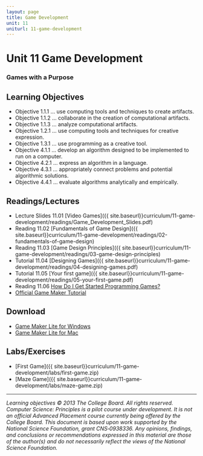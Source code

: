 ```yaml
---
layout: page
title: Game Development
unit: 11
uniturl: 11-game-development
---
```


Unit 11 Game Development
=========================
### Games with a Purpose



Learning Objectives
-------------------
* Objective 1.1.1 … use computing tools and techniques to create artifacts.
* Objective 1.1.2 … collaborate in the creation of computational artifacts.
* Objective 1.1.3 … analyze computational artifacts.
* Objective 1.2.1 … use computing tools and techniques for creative expression.
* Objective 1.3.1 … use programming as a creative tool.
* Objective 4.1.1 … develop an algorithm designed to be implemented to run on a computer.
* Objective 4.2.1 … express an algorithm in a language.
* Objective 4.3.1 … appropriately connect problems and potential algorithmic solutions.
* Objective 4.4.1 … evaluate algorithms analytically and empirically.

Readings/Lectures
-----------------
 * Lecture Slides 11.01 [Video Games]({{ site.baseurl}}curriculum/11-game-development/readings/Game_Development_Slides.pdf)
 * Reading 11.02 [Fundamentals of Game Design]({{ site.baseurl}}curriculum/11-game-development/readings/02-fundamentals-of-game-design)
 * Reading 11.03 [Game Design Principles]({{ site.baseurl}}curriculum/11-game-development/readings/03-game-design-principles)
 * Tutorial 11.04 [Designing Games]({{ site.baseurl}}curriculum/11-game-development/readings/04-designing-games.pdf)
 * Tutorial 11.05 [Your first game]({{ site.baseurl}}curriculum/11-game-development/readings/05-your-first-game.pdf)
 * Reading 11.06 [How Do I Get Started Programming Games?](http://www.gamasutra.com/blogs/TommyRefenes/20130107/184432/)
 * [Official Game Maker Tutorial](http://sandbox.yoyogames.com/make/tutorials)

Download
--------
 * [Game Maker Lite for Windows](http://www.yoyogames.com/gamemaker/windows)
 * [Game Maker Lite for Mac](http://www.yoyogames.com/gamemaker/mac)

Labs/Exercises
--------------
 * [First Game]({{ site.baseurl}}curriculum/11-game-development/labs/first-game.zip)
 * [Maze Game]({{ site.baseurl}}curriculum/11-game-development/labs/maze-game.zip)

---
*Learning objectives © 2013 The College Board. All rights reserved. Computer Science: Principles is a pilot course under development. It is not an official Advanced Placement course currently being offered by the College Board. This document is based upon work supported by the National Science Foundation, grant CNS‐0938336. Any opinions, findings, and conclusions or recommendations expressed in this material are those of the author(s) and do not necessarily reflect the views of the National Science Foundation.*
